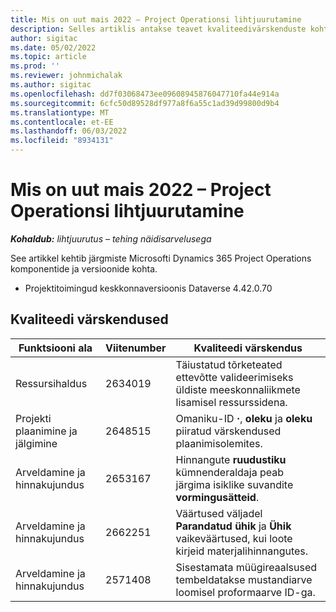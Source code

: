 ```yaml
---
title: Mis on uut mais 2022 – Project Operationsi lihtjuurutamine
description: Selles artiklis antakse teavet kvaliteedivärskenduste kohta, mis on saadaval Microsoft Dynamics 365 Project Operations lite juurutuse 2022. aasta mai väljaandes.
author: sigitac
ms.date: 05/02/2022
ms.topic: article
ms.prod: ''
ms.reviewer: johnmichalak
ms.author: sigitac
ms.openlocfilehash: dd7f03068473ee09608945876047710fa44e914a
ms.sourcegitcommit: 6cfc50d89528df977a8f6a55c1ad39d99800d9b4
ms.translationtype: MT
ms.contentlocale: et-EE
ms.lasthandoff: 06/03/2022
ms.locfileid: "8934131"
---
```

# <a name="whats-new-may-2022---project-operations-lite-deployment"></a>Mis on uut mais 2022 – Project Operationsi lihtjuurutamine

_**Kohaldub:** lihtjuurutus – tehing näidisarvelusega_

See artikkel kehtib järgmiste Microsofti Dynamics 365 Project Operations komponentide ja versioonide kohta.

- Projektitoimingud keskkonnaversioonis Dataverse 4.42.0.70

## <a name="quality-updates"></a>Kvaliteedi värskendused

| Funktsiooni ala | Viitenumber | Kvaliteedi värskendus |
| --- | --- | --- |
| Ressursihaldus | 2634019 | Täiustatud tõrketeated ettevõtte valideerimiseks üldiste meeskonnaliikmete lisamisel ressurssidena. |
| Projekti plaanimine ja jälgimine | 2648515 | Omaniku-ID **·**, **oleku** ja **oleku** piiratud värskendused plaanimisolemites. |
| Arveldamine ja hinnakujundus | 2653167 | Hinnangute **ruudustiku** kümnenderaldaja peab järgima isiklike suvandite **vormingusätteid**. |
| Arveldamine ja hinnakujundus| 2662251 | Väärtused väljadel **Parandatud ühik** ja **Ühik** vaikeväärtused, kui loote kirjeid materjalihinnangutes. |
| Arveldamine ja hinnakujundus| 2571408 | Sisestamata müügireaalsused tembeldatakse mustandiarve loomisel proformaarve ID-ga. |
